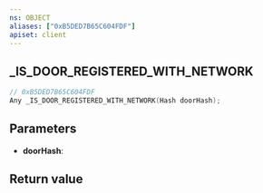 ```yaml
---
ns: OBJECT
aliases: ["0xB5DED7B65C604FDF"]
apiset: client
---
```

## _IS_DOOR_REGISTERED_WITH_NETWORK

```c
// 0xB5DED7B65C604FDF
Any _IS_DOOR_REGISTERED_WITH_NETWORK(Hash doorHash);
```


## Parameters
* **doorHash**:

## Return value